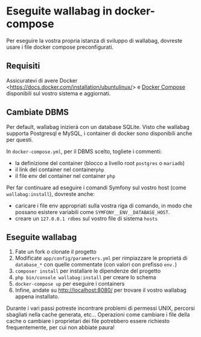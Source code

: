 Eseguite wallabag in docker-compose
===================================

Per eseguire la vostra propria istanza di sviluppo di wallabag, dovreste
usare i file docker compose preconfigurati.

Requisiti
---------

Assicuratevi di avere Docker
&lt;https://docs.docker.com/installation/ubuntulinux/&gt; e [Docker
Compose](https://docs.docker.com/compose/install/) disponibili sul
vostro sistema e aggiornati.

Cambiate DBMS
-------------

Per default, wallabag inizierá con un database SQLite. Visto che
wallabag supporta Postgresql e MySQL, i container di docker sono
disponibili anche per questi.

In `docker-compose.yml`, per il DBMS scelto, togliete i commenti:

-   la definizione del container (blocco a livello root `postgres` o
    `mariadb`)
-   il link del container nel container`php`
-   il file env del container nel container `php`

Per far continuare ad eseguire i comandi Symfony sul vostro host (come
`wallabag:install`), dovreste anche:

-   caricare i file env appropriati sulla vostra riga di comando, in
    modo che possano esistere variabili come
    `SYMFONY__ENV__DATABASE_HOST`.
-   creare un `127.0.0.1 rdbms` sul vostro file di sistema `hosts`

Eseguite wallabag
-----------------

1.  Fate un fork o clonate il progetto
2.  Modificate `app/config/parameters.yml` per rimpiazzare le proprietá di `database_*` con quelle commentate (con valori con prefisso `env.`)
3.  `composer install` per installare le dipendenze del progetto
4.  `php bin/console wallabag:install` per creare lo schema
5.  `docker-compose up` per eseguire i containers
6.  Infine, andate su <http://localhost:8080/> per trovare il vostro wallabag appena installato.

Durante i vari passi potreste incontrare problemi di permessi UNIX, percorsi sbagliati nella cache generata, etc... Operazioni come cambiare i file della cache o cambiare i proprietari dei file potrebbero essere richiesto frequentemente, per cui non abbiate paura!
